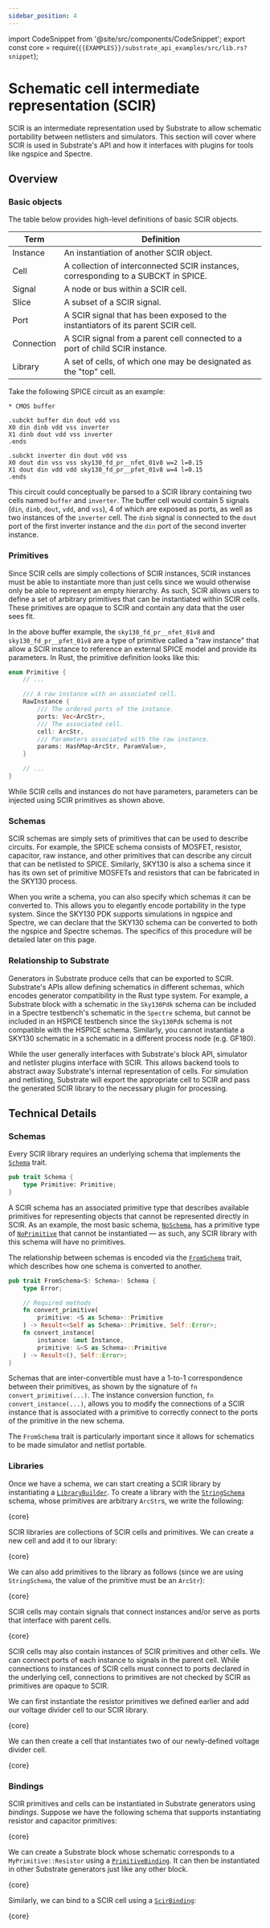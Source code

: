 ```yaml
---
sidebar_position: 4
---
```


import CodeSnippet from '@site/src/components/CodeSnippet';
export const core = require(`{{EXAMPLES}}/substrate_api_examples/src/lib.rs?snippet`);

# Schematic cell intermediate representation (SCIR)

SCIR is an intermediate representation used by Substrate to allow schematic portability between netlisters and simulators.
This section will cover where SCIR is used in Substrate's API and how it interfaces with plugins for tools like ngspice and Spectre.

## Overview

### Basic objects

The table below provides high-level definitions of basic SCIR objects.

| Term | Definition |
| --- | --- |
| Instance | An instantiation of another SCIR object. |
| Cell | A collection of interconnected SCIR instances, corresponding to a SUBCKT in SPICE. |
| Signal | A node or bus within a SCIR cell. |
| Slice | A subset of a SCIR signal. |
| Port | A SCIR signal that has been exposed to the instantiators of its parent SCIR cell. |
| Connection | A SCIR signal from a parent cell connected to a port of child SCIR instance. |
| Library | A set of cells, of which one may be designated as the "top" cell. |

Take the following SPICE circuit as an example:

```spice
* CMOS buffer

.subckt buffer din dout vdd vss
X0 din dinb vdd vss inverter
X1 dinb dout vdd vss inverter
.ends

.subckt inverter din dout vdd vss
X0 dout din vss vss sky130_fd_pr__nfet_01v8 w=2 l=0.15
X1 dout din vdd vdd sky130_fd_pr__pfet_01v8 w=4 l=0.15
.ends
```

This circuit could conceptually be parsed to a SCIR library containing two cells named `buffer` and `inverter`. The buffer cell would contain 5 signals (`din`, `dinb`, `dout`, `vdd`, and `vss`), 4 of which are exposed as ports, as well as two instances of the `inverter` cell. The `dinb` signal is connected to the `dout` port of the first inverter instance and the `din` port of the second inverter instance.

### Primitives

Since SCIR cells are simply collections of SCIR instances, SCIR instances must be able to instantiate more than just cells since we would otherwise only be able to represent an empty hierarchy. As such, SCIR allows users to define a set of arbitrary primitives that can be instantiated within SCIR cells. These primitives are opaque to SCIR and contain any data that the user sees fit.

In the above buffer example, the `sky130_fd_pr__nfet_01v8` and `sky130_fd_pr__pfet_01v8` are a type of primitive called a "raw instance" that allow a SCIR instance to reference an external SPICE model and provide its parameters. In Rust, the primitive definition looks like this:

```rust
enum Primitive {
    // ...

    /// A raw instance with an associated cell.
    RawInstance {
        /// The ordered ports of the instance.
        ports: Vec<ArcStr>,
        /// The associated cell.
        cell: ArcStr,
        /// Parameters associated with the raw instance.
        params: HashMap<ArcStr, ParamValue>,
    }

    // ...
}
```

While SCIR cells and instances do not have parameters, parameters can be injected using SCIR primitives as shown above.

### Schemas

SCIR schemas are simply sets of primitives that can be used to describe circuits. For example, the 
SPICE schema consists of MOSFET, resistor, capacitor, raw instance, and other primitives that can 
describe any circuit that can be netlisted to SPICE. Similarly, SKY130 is also a schema since it 
has its own set of primitive MOSFETs and resistors that can be fabricated in the SKY130 process.

When you write a schema, you can also specify which schemas it can be converted to. This allows you to elegantly 
encode portability in the type system. Since the SKY130 PDK supports simulations in ngspice and Spectre, we 
can declare that the SKY130 schema can be converted to both the ngspice and Spectre schemas. 
The specifics of this procedure will be detailed later on this page.

### Relationship to Substrate

Generators in Substrate produce cells that can be exported to SCIR. Substrate's APIs allow defining 
schematics in different schemas, which encodes generator compatibility in the Rust type system. For example, 
a Substrate block with a schematic in the `Sky130Pdk` schema can be included in a Spectre testbench's schematic in the `Spectre` schema, but cannot be included in an HSPICE testbench since the `Sky130Pdk` schema is not compatible with the HSPICE schema. Similarly, you cannot instantiate a SKY130 schematic in a schematic in a different process node (e.g. GF180).

While the user generally interfaces with Substrate's block API, simulator and netlister plugins interface with SCIR.
This allows backend tools to abstract away Substrate's internal representation of cells.
For simulation and netlisting, Substrate will export the appropriate cell to SCIR and pass the generated SCIR 
library to the necessary plugin for processing.

## Technical Details

### Schemas

Every SCIR library requires an underlying schema that implements the [`Schema`] trait.

```rust
pub trait Schema {
    type Primitive: Primitive;
}
```

A SCIR schema has an associated primitive type that describes available primitives for 
representing objects that cannot be represented directly in SCIR. As an example, 
the most basic schema, [`NoSchema`], has a primitive type of 
[`NoPrimitive`] that cannot be instantiated — as such, any SCIR library with this schema will have no primitives.

The relationship between schemas is encoded via the [`FromSchema`] trait, which describes how one schema is converted to another.

```rs
pub trait FromSchema<S: Schema>: Schema {
    type Error;

    // Required methods
    fn convert_primitive(
        primitive: <S as Schema>::Primitive
    ) -> Result<<Self as Schema>::Primitive, Self::Error>;
    fn convert_instance(
        instance: &mut Instance,
        primitive: &<S as Schema>::Primitive
    ) -> Result<(), Self::Error>;
}
```

Schemas that are inter-convertible must have a 1-to-1 correspondence between their primitives, as shown by the 
signature of `fn convert_primitive(...)`. The instance conversion function, `fn convert_instance(...)`, 
allows you to modify the connections of a SCIR instance that is associated with a primitive to correctly
connect to the ports of the primitive in the new schema.

The `FromSchema` trait is particularly important since it allows for schematics to be made simulator and netlist portable.

### Libraries

Once we have a schema, we can start creating a SCIR library by instantiating a [`LibraryBuilder`]. 
To create a library with the [`StringSchema`] schema, whose primitives are arbitrary `ArcStr`s, 
we write the following:

<CodeSnippet language="rust" snippet="scir-library-builder">{core}</CodeSnippet>

SCIR libraries are collections of SCIR cells and primitives. We can create a new cell and add it to our library:

<CodeSnippet language="rust" snippet="scir-library-cell">{core}</CodeSnippet>

We can also add primitives to the library as follows (since we are using `StringSchema`, the value of the primitive must be an `ArcStr`):

<CodeSnippet language="rust" snippet="scir-library-primitive">{core}</CodeSnippet>

SCIR cells may contain signals that connect instances and/or serve as ports that interface with parent cells.

<CodeSnippet language="rust" snippet="scir-library-signals">{core}</CodeSnippet>

SCIR cells may also contain instances of SCIR primitives and other cells. We can connect ports of each instance to signals in the parent cell. While connections to instances of SCIR cells must connect to ports declared in the underlying cell, connections to primitives are not checked by SCIR as primitives are opaque to SCIR.

We can first instantiate the resistor primitives we defined earlier and add our voltage divider cell to our SCIR library.

<CodeSnippet language="rust" snippet="scir-library-primitive-instances">{core}</CodeSnippet>

We can then create a cell that instantiates two of our newly-defined voltage divider cell.

<CodeSnippet language="rust" snippet="scir-library-instances">{core}</CodeSnippet>

### Bindings

SCIR primitives and cells can be instantiated in Substrate generators using *bindings*. Suppose we have the following schema that supports instantiating resistor and capacitor primitives:

<CodeSnippet language="rust" snippet="scir-schema">{core}</CodeSnippet>

We can create a Substrate block whose schematic corresponds to a `MyPrimitive::Resistor` using a [`PrimitiveBinding`]. It can then be instantiated in other Substrate generators just like any other block.

<CodeSnippet language="rust" snippet="scir-primitive-binding">{core}</CodeSnippet>

Similarly, we can bind to a SCIR cell using a [`ScirBinding`]:

<CodeSnippet language="rust" snippet="scir-scir-binding">{core}</CodeSnippet>

[`Schema`]: {{API}}/scir/schema/trait.Schema.html
[`FromSchema`]: {{API}}/scir/schema/trait.FromSchema.html
[`LibraryBuilder`]: {{API}}/scir/struct.LibraryBuilder.html
[`StringSchema`]: {{API}}/scir/schema/struct.StringSchema.html
[`NoSchema`]: {{API}}/scir/schema/struct.NoSchema.html
[`NoPrimitive`]: {{API}}/scir/schema/struct.NoPrimitive.html
[`PrimitiveBinding`]: {{API}}/substrate/schematic/struct.PrimitiveBinding.html
[`ScirBinding`]: {{API}}/substrate/schematic/struct.ScirBinding.html
